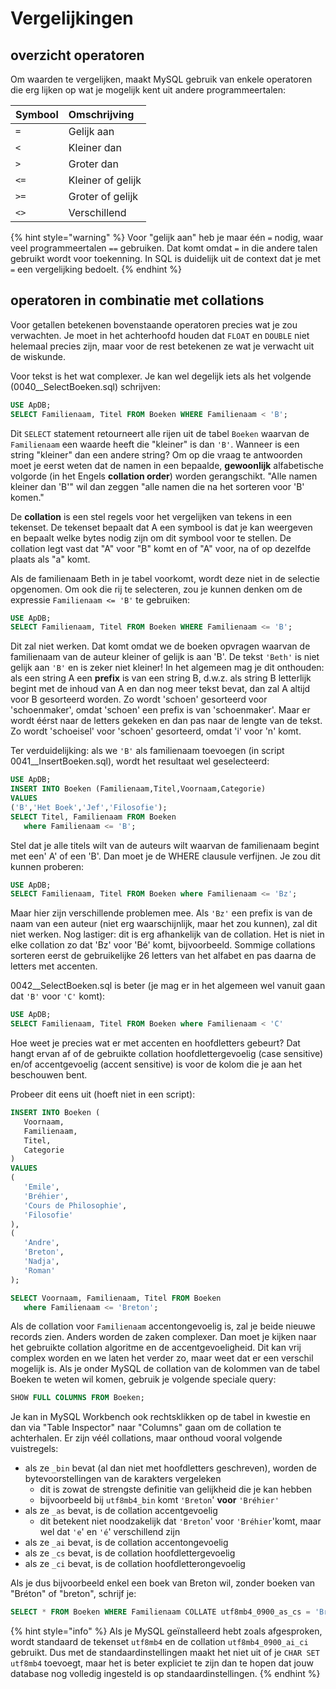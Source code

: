 # Vergelijkingen

## overzicht operatoren

Om waarden te vergelijken, maakt MySQL gebruik van enkele operatoren die erg lijken op wat je mogelijk kent uit andere programmeertalen:

| Symbool | Omschrijving |
| :--- | :--- |
| `=` | Gelijk aan |
| `<` | Kleiner dan |
| `>` | Groter dan |
| `<=` | Kleiner of gelijk |
| `>=` | Groter of gelijk |
| `<>` | Verschillend |

{% hint style="warning" %}
Voor "gelijk aan" heb je maar één `=` nodig, waar veel programmeertalen `==` gebruiken. Dat komt omdat `=` in die andere talen gebruikt wordt voor toekenning. In SQL is duidelijk uit de context dat je met `=` een vergelijking bedoelt.
{% endhint %}

## operatoren in combinatie met collations

Voor getallen betekenen bovenstaande operatoren precies wat je zou verwachten. Je moet in het achterhoofd houden dat `FLOAT` en `DOUBLE` niet helemaal precies zijn, maar voor de rest betekenen ze wat je verwacht uit de wiskunde.

Voor tekst is het wat complexer. Je kan wel degelijk iets als het volgende \(0040\_\_SelectBoeken.sql\) schrijven:

```sql
USE ApDB;
SELECT Familienaam, Titel FROM Boeken WHERE Familienaam < 'B';
```

Dit `SELECT` statement retourneert alle rijen uit de tabel `Boeken` waarvan de `Familienaam` een waarde heeft die "kleiner" is dan `'B'`. Wanneer is een string "kleiner" dan een andere string? Om op die vraag te antwoorden moet je eerst weten dat de namen in een bepaalde, **gewoonlijk** alfabetische volgorde \(in het Engels **collation order**\) worden gerangschikt. "Alle namen kleiner dan 'B'" wil dan zeggen "alle namen die na het sorteren voor 'B' komen."

De **collation** is een stel regels voor het vergelijken van tekens in een tekenset. De tekenset bepaalt dat A een symbool is dat je kan weergeven en bepaalt welke bytes nodig zijn om dit symbool voor te stellen. De collation legt vast dat "A" voor "B" komt en of "A" voor, na of op dezelfde plaats als "a" komt.

Als de familienaam Beth in je tabel voorkomt, wordt deze niet in de selectie opgenomen. Om ook die rij te selecteren, zou je kunnen denken om de expressie `Familienaam <= 'B'` te gebruiken:

```sql
USE ApDB;
SELECT Familienaam, Titel FROM Boeken WHERE Familienaam <= 'B';
```

Dit zal niet werken. Dat komt omdat we de boeken opvragen waarvan de familienaam van de auteur kleiner of gelijk is aan 'B'. De tekst `'Beth'` is niet gelijk aan `'B'` en is zeker niet kleiner! In het algemeen mag je dit onthouden: als een string A een **prefix** is van een string B, d.w.z. als string B letterlijk begint met de inhoud van A en dan nog meer tekst bevat, dan zal A altijd voor B gesorteerd worden. Zo wordt 'schoen' gesorteerd voor 'schoenmaker', omdat 'schoen' een prefix is van 'schoenmaker'. Maar er wordt éérst naar de letters gekeken en dan pas naar de lengte van de tekst. Zo wordt 'schoeisel' voor 'schoen' gesorteerd, omdat 'i' voor 'n' komt.

Ter verduidelijking: als we `'B'` als familienaam toevoegen \(in script 0041\_\_InsertBoeken.sql\), wordt het resultaat wel geselecteerd:

```sql
USE ApDB;
INSERT INTO Boeken (Familienaam,Titel,Voornaam,Categorie)
VALUES
('B','Het Boek','Jef','Filosofie');
SELECT Titel, Familienaam FROM Boeken
   where Familienaam <= 'B';
```

Stel dat je alle titels wilt van de auteurs wilt waarvan de familienaam begint met een' A' of een 'B'. Dan moet je de WHERE clausule verfijnen. Je zou dit kunnen proberen:

```sql
USE ApDB;
SELECT Familienaam, Titel FROM Boeken where Familienaam <= 'Bz';
```

Maar hier zijn verschillende problemen mee. Als `'Bz'` een prefix is van de naam van een auteur \(niet erg waarschijnlijk, maar het zou kunnen\), zal dit niet werken. Nog lastiger: dit is erg afhankelijk van de collation. Het is niet in elke collation zo dat 'Bz' voor 'Bé' komt, bijvoorbeeld. Sommige collations sorteren eerst de gebruikelijke 26 letters van het alfabet en pas daarna de letters met accenten.

0042\_\_SelectBoeken.sql is beter \(je mag er in het algemeen wel vanuit gaan dat `'B'` voor `'C'` komt\):

```sql
USE ApDB;
SELECT Familienaam, Titel FROM Boeken where Familienaam < 'C'
```

Hoe weet je precies wat er met accenten en hoofdletters gebeurt? Dat hangt ervan af of de gebruikte collation hoofdlettergevoelig \(case sensitive\) en/of accentgevoelig \(accent sensitive\) is voor de kolom die je aan het beschouwen bent.

Probeer dit eens uit \(hoeft niet in een script\):

```sql
INSERT INTO Boeken (
   Voornaam,
   Familienaam,
   Titel,
   Categorie
)
VALUES
(
   'Emile',
   'Bréhier',
   'Cours de Philosophie',
   'Filosofie'
),
(
   'Andre',
   'Breton',
   'Nadja',
   'Roman'
);

SELECT Voornaam, Familienaam, Titel FROM Boeken
   where Familienaam <= 'Breton';
```

Als de collation voor `Familienaam` accentongevoelig is, zal je beide nieuwe records zien. Anders worden de zaken complexer. Dan moet je kijken naar het gebruikte collation algoritme en de accentgevoeligheid. Dit kan vrij complex worden en we laten het verder zo, maar weet dat er een verschil mogelijk is. Als je onder MySQL de collation van de kolommen van de tabel Boeken te weten wil komen, gebruik je volgende speciale query:

```sql
SHOW FULL COLUMNS FROM Boeken;
```

Je kan in MySQL Workbench ook rechtsklikken op de tabel in kwestie en dan via "Table Inspector" naar "Columns" gaan om de collation te achterhalen. Er zijn véél collations, maar onthoud vooral volgende vuistregels:

* als ze `_bin` bevat \(al dan niet met hoofdletters geschreven\), worden de bytevoorstellingen van de karakters vergeleken
  * dit is zowat de strengste definitie van gelijkheid die je kan hebben
  * bijvoorbeeld bij `utf8mb4_bin` komt `'Breton`' **voor** `'Bréhier'`
* als ze `_as` bevat, is de collation accentgevoelig
  * dit betekent niet noodzakelijk dat `'Breton`' voor `'Bréhier`'komt, maar wel dat `'e`' en `'é`' verschillend zijn
* als ze `_ai` bevat, is de collation accentongevoelig
* als ze `_cs` bevat, is de collation hoofdlettergevoelig
* als ze `_ci` bevat, is de collation hoofdletterongevoelig

Als je dus bijvoorbeeld enkel een boek van Breton wil, zonder boeken van "Bréton" of "breton", schrijf je:

```sql
SELECT * FROM Boeken WHERE Familienaam COLLATE utf8mb4_0900_as_cs = 'Breton';
```

{% hint style="info" %}
Als je MySQL geïnstalleerd hebt zoals afgesproken, wordt standaard de tekenset `utf8mb4` en de collation `utf8mb4_0900_ai_ci` gebruikt. Dus met de standaardinstellingen maakt het niet uit of je `CHAR SET utf8mb4` toevoegt, maar het is beter expliciet te zijn dan te hopen dat jouw database nog volledig ingesteld is op standaardinstellingen.
{% endhint %}

